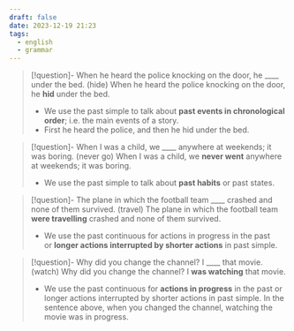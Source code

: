 ```yaml
---
draft: false
date: 2023-12-19 21:23
tags:
  - english
  - grammar
---
```


> [!question]- When he heard the police knocking on the door, he \____ under the bed. (hide)
> When he heard the police knocking on the door, he **hid** under the bed.
> - We use the past simple to talk about **past events in chronological order**; i.e. the main events of a story. 
> - First he heard the police, and then he hid under the bed.

> [!question]- When I was a child, we \____ anywhere at weekends; it was boring. (never go)
> When I was a child, we **never went** anywhere at weekends; it was boring.
> - We use the past simple to talk about **past habits** or past states.

> [!question]- The plane in which the football team \____ crashed and none of them survived. (travel)
> The plane in which the football team **were travelling** crashed and none of them survived.
> - We use the past continuous for actions in progress in the past or **longer actions interrupted by shorter actions** in past simple.

>[!question]- Why did you change the channel? I \____ that movie. (watch)
>Why did you change the channel? I **was watching** that movie.
>- We use the past continuous for **actions in progress** in the past or longer actions interrupted by shorter actions in past simple. In the sentence above, when you changed the channel, watching the movie was in progress.


